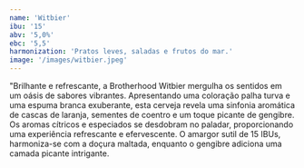 ```yaml
---
name: 'Witbier'
ibu: '15'
abv: '5,0%'
ebc: '5,5'
harmonization: 'Pratos leves, saladas e frutos do mar.'
image: '/images/witbier.jpeg'
---
```

"Brilhante e refrescante, a Brotherhood Witbier mergulha os sentidos em um oásis de sabores vibrantes. Apresentando uma coloração palha turva e uma espuma branca exuberante, esta cerveja revela uma sinfonia aromática de cascas de laranja, sementes de coentro e um toque picante de gengibre. Os aromas cítricos e especiados se desdobram no paladar, proporcionando uma experiência refrescante e efervescente. O amargor sutil de 15 IBUs, harmoniza-se com a doçura maltada, enquanto o gengibre adiciona uma camada picante intrigante. 
